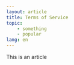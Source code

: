 ```yaml
---
layout: article
title: Terms of Service
topic: 
    - something
    - popular
lang: en
---
```


This is an article